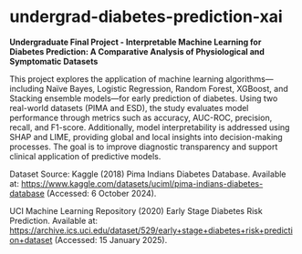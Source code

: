 # undergrad-diabetes-prediction-xai
**Undergraduate Final Project - Interpretable Machine Learning for Diabetes Prediction: A Comparative Analysis of Physiological and Symptomatic Datasets**

This project explores the application of machine learning algorithms—including Naïve Bayes, Logistic Regression, Random Forest, XGBoost, and Stacking ensemble models—for early prediction of diabetes. Using two real-world datasets (PIMA and ESD), the study evaluates model performance through metrics such as accuracy, AUC-ROC, precision, recall, and F1-score. Additionally, model interpretability is addressed using SHAP and LIME, providing global and local insights into decision-making processes. The goal is to improve diagnostic transparency and support clinical application of predictive models.

Dataset Source:
Kaggle (2018) Pima Indians Diabetes Database. Available at: https://www.kaggle.com/datasets/uciml/pima-indians-diabetes-database (Accessed: 6 October 2024).

UCI Machine Learning Repository (2020) Early Stage Diabetes Risk Prediction. Available at: https://archive.ics.uci.edu/dataset/529/early+stage+diabetes+risk+prediction+dataset (Accessed: 15 January 2025).
